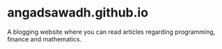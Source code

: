# angadsawadh.github.io
A blogging website where you can read articles regarding programming, finance and mathematics.
